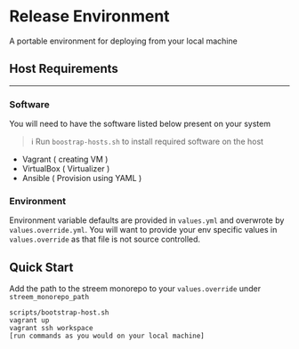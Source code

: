 # Release Environment

A portable environment for deploying from your local machine

## Host Requirements
___

### Software
You will need to have the software listed below present on your system

> ℹ️ Run `boostrap-hosts.sh` to install required software on the host
- Vagrant ( creating VM )
- VirtualBox ( Virtualizer )
- Ansible ( Provision using YAML )

### Environment
Environment variable defaults are provided in `values.yml` and overwrote by `values.override.yml`.
You will want to provide your env specific values in `values.override` as that file is not source controlled.

## Quick Start
Add the path to the streem monorepo to your `values.override` under `streem_monorepo_path`
```shell
scripts/bootstrap-host.sh
vagrant up
vagrant ssh workspace
[run commands as you would on your local machine]
```
